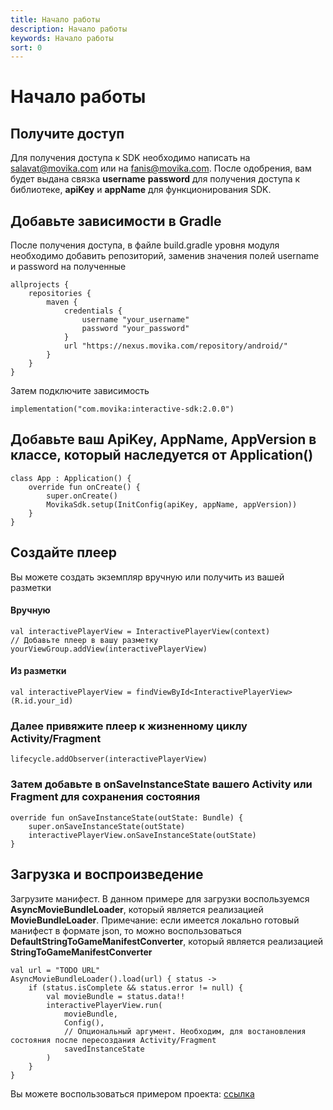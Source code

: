 ```yaml
---
title: Начало работы
description: Начало работы
keywords: Начало работы
sort: 0
---
```


# Начало работы

## Получите доступ

Для получения доступа к SDK необходимо написать на salavat@movika.com или на fanis@movika.com. После одобрения, вам будет выдана связка **username** **password** для получения
доступа к библиотеке, **apiKey** и **appName** для функционирования SDK.

## Добавьте зависимости в Gradle

После получения доступа, в файле build.gradle уровня модуля необходимо добавить репозиторий, заменив значения полей username и password
на полученные

```
allprojects {
    repositories {
        maven {
            credentials {
                username "your_username"
                password "your_password"
            }
            url "https://nexus.movika.com/repository/android/"
        }
    }
}
```

Затем подключите зависимость

```
implementation("com.movika:interactive-sdk:2.0.0")
```

## Добавьте ваш ApiKey, AppName, AppVersion в классе, который наследуется от Application()

```
class App : Application() {
    override fun onCreate() {
        super.onCreate()
        MovikaSdk.setup(InitConfig(apiKey, appName, appVersion))
    }
}
```

## Создайте плеер

Вы можете создать экземпляр вручную или получить из вашей разметки

#### Вручную

```
val interactivePlayerView = InteractivePlayerView(context)
// Добавьте плеер в вашу разметку
yourViewGroup.addView(interactivePlayerView)
```

#### Из разметки

```
val interactivePlayerView = findViewById<InteractivePlayerView>(R.id.your_id)
```

### Далее привяжите плеер к жизненному циклу Activity/Fragment

```
lifecycle.addObserver(interactivePlayerView)
```

### Затем добавьте в onSaveInstanceState вашего Activity или Fragment для сохранения состояния

```
override fun onSaveInstanceState(outState: Bundle) {
    super.onSaveInstanceState(outState)
    interactivePlayerView.onSaveInstanceState(outState)
}
```

## Загрузка и воспроизведение

Загрузите манифест. В данном примере для загрузки воспользуемся **AsyncMovieBundleLoader**, который является
реализацией **MovieBundleLoader**. Примечание: если имеется локально готовый манифест в формате json, то можно воспользоваться
**DefaultStringToGameManifestConverter**, который является реализацией **StringToGameManifestConverter**

```
val url = "TODO URL"
AsyncMovieBundleLoader().load(url) { status ->
    if (status.isComplete && status.error != null) {
        val movieBundle = status.data!!
        interactivePlayerView.run(
            movieBundle,
            Config(),
            // Опциональный аргумент. Необходим, для востановления состояния после пересоздания Activity/Fragment
            savedInstanceState
        )
    }
}

```

Вы можете воспользоваться примером проекта: [ссылка](https://github.com/movika/android.sdk.sample.movika.com)
